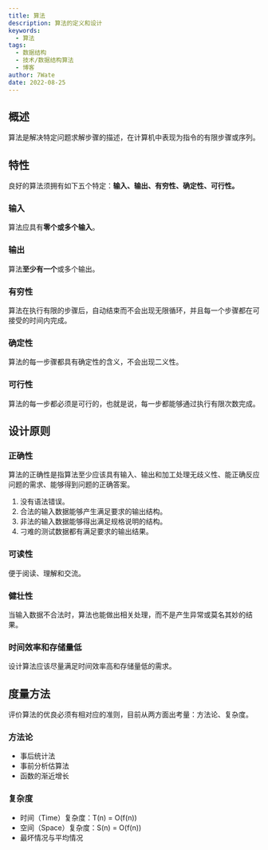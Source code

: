 ```yaml
---
title: 算法
description: 算法的定义和设计
keywords:
  - 算法
tags:
  - 数据结构
  - 技术/数据结构算法
  - 博客
author: 7Wate
date: 2022-08-25
---
```


## 概述

算法是解决特定问题求解步骤的描述，在计算机中表现为指令的有限步骤或序列。

## 特性

良好的算法须拥有如下五个特定：**输入、输出、有穷性、确定性、可行性。**

### 输入

算法应具有**零个或多个输入**。

### 输出

算法**至少有一个**或多个输出。

### 有穷性

算法在执行有限的步骤后，自动结束而不会出现无限循环，并且每一个步骤都在可接受的时间内完成。

### 确定性

算法的每一步骤都具有确定性的含义，不会出现二义性。

### 可行性

算法的每一步都必须是可行的，也就是说，每一步都能够通过执行有限次数完成。

## 设计原则

### 正确性

算法的正确性是指算法至少应该具有输入、输出和加工处理无歧义性、能正确反应问题的需求、能够得到问题的正确答案。

1. 没有语法错误。
2. 合法的输入数据能够产生满足要求的输出结构。
3. 非法的输入数据能够得出满足规格说明的结构。
4. 刁难的测试数据都有满足要求的输出结果。

### 可读性

便于阅读、理解和交流。

### 健壮性

当输入数据不合法时，算法也能做出相关处理，而不是产生异常或莫名其妙的结果。

### 时间效率和存储量低

设计算法应该尽量满足时间效率高和存储量低的需求。

## 度量方法

评价算法的优良必须有相对应的准则，目前从两方面出考量：方法论、复杂度。

### 方法论

- 事后统计法
- 事前分析估算法
- 函数的渐近增长

### 复杂度

- 时间（Time）复杂度：T(n) = O(f(n))
- 空间（Space）复杂度：S(n) = O(f(n))
- 最坏情况与平均情况
